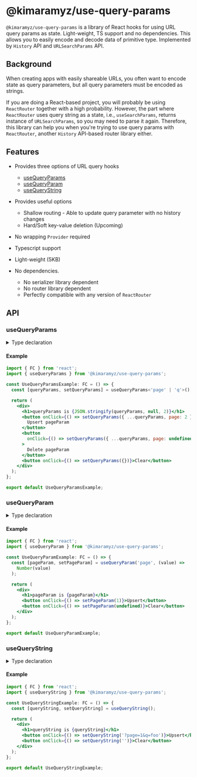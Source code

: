 # @kimaramyz/use-query-params

`@kimaramyz/use-query-params` is a library of React hooks for using URL query params as state. Light-weight, TS support and no dependencies. This allows you to easily encode and decode data of primitive type. Implemented by `History` API and `URLSearchParams` API.

## Background

<!-- Need for query parameters as state -->

When creating apps with easily shareable URLs, you often want to encode state as query parameters, but all query parameters must be encoded as strings.

<!-- Complements ReactRouter -->

If you are doing a React-based project, you will probably be using `ReactRouter` together with a high probability. However, the part where `ReactRouter` uses query string as a state, i.e., `useSearchParams`, returns instance of `URLSearchParams`, so you may need to parse it again. Therefore, this library can help you when you're trying to use query params with `ReactRouter`, another `History` API-based router library either.

## Features

- Provides three options of URL query hooks

  - [useQueryParams](#useQueryParams)
  - [useQueryParam](#useQueryParam)
  - [useQueryString](#useQueryString)

- Provides useful options

  - Shallow routing - Able to update query parameter with no history changes
  - Hard/Soft key-value deletion (Upcoming)

- No wrapping `Provider` required
- Typescript support
- Light-weight (5KB)
- No dependencies.

  - No serializer library dependent
  - No router library dependent
  - Perfectly compatible with any version of `ReactRouter`

## API

### useQueryParams

<details>
  <summary>Type declaration</summary>
  <br />

```ts
declare function useQueryParams<ParamKeyEnumOrUnion extends string>(options?: {
  isShallow?: boolean;
}): [
  { [key in ParamKeyEnumOrUnion]?: string | undefined },
  (queryParams: { [key in ParamKeyEnumOrUnion]?: unknown }) => void
];
```

</details>

#### Example

```jsx
import { FC } from 'react';
import { useQueryParams } from '@kimaramyz/use-query-params';

const UseQueryParamsExample: FC = () => {
  const [queryParams, setQueryParams] = useQueryParams<'page' | 'q'>();

  return (
    <div>
      <h1>queryParams is {JSON.stringify(queryParams, null, 2)}</h1>
      <button onClick={() => setQueryParams({ ...queryParams, page: 2 })}>
        Upsert pageParam
      </button>
      <button
        onClick={() => setQueryParams({ ...queryParams, page: undefined })}
      >
        Delete pageParam
      </button>
      <button onClick={() => setQueryParams({})}>Clear</button>
    </div>
  );
};

export default UseQueryParamsExample;
```

<!-- BREAK -->

### useQueryParam

<details>
  <summary>Type declaration</summary>
  <br />

```ts
declare function useQueryParam<T = string>(
  key: string,
  formatValue?: ((value: string) => T) | undefined,
  options?:
    | {
        isShallow?: boolean | undefined;
      }
    | undefined
): [T, (value: T) => void];
```

</details>

#### Example

```jsx
import { FC } from 'react';
import { useQueryParam } from '@kimaramyz/use-query-params';

const UseQueryParamExample: FC = () => {
  const [pageParam, setPageParam] = useQueryParam('page', (value) =>
    Number(value)
  );

  return (
    <div>
      <h1>pageParam is {pageParam}</h1>
      <button onClick={() => setPageParam(1)}>Upsert</button>
      <button onClick={() => setPageParam(undefined)}>Clear</button>
    </div>
  );
};

export default UseQueryParamExample;
```

<!-- BREAK -->

### useQueryString

<details>
  <summary>Type declaration</summary>
  <br />

```ts
declare function useQueryString(
  isShallow?: boolean
): [string, (queryString: string, historyState?: unknown) => void];
```

</details>

#### Example

```jsx
import { FC } from 'react';
import { useQueryString } from '@kimaramyz/use-query-params';

const UseQueryStringExample: FC = () => {
  const [queryString, setQueryString] = useQueryString();

  return (
    <div>
      <h1>queryString is {queryString}</h1>
      <button onClick={() => setQueryString('?page=1&q=foo')}>Upsert</button>
      <button onClick={() => setQueryString('')}>Clear</button>
    </div>
  );
};

export default UseQueryStringExample;
```
